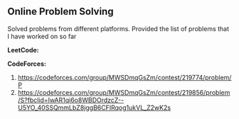 ## Online Problem Solving ##
Solved problems from different platforms. Provided the list of problems that I have worked on so far

**LeetCode:**

**CodeForces:**
1. https://codeforces.com/group/MWSDmqGsZm/contest/219774/problem/P
2.  https://codeforces.com/group/MWSDmqGsZm/contest/219856/problem/S?fbclid=IwAR1qi6o8WBDOrdzcZ--U5YO_40SSQmmLbZ8jggB6CFIRqog1ukVL_Z2wK2s


